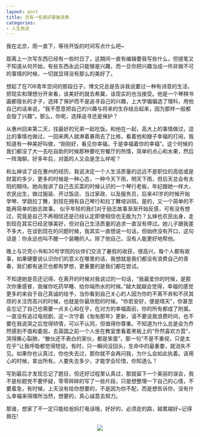 ```yaml
---
layout: post
title: 总有一些美好要被浪费
categories:
- 人生旅途
---
```


我在北京，雨一直下，等待开饭的时间写点什么吧~

距离上一次写东西已经有一些时日了，这期间一直有编辑要我写些什么，但提笔又不知道从何开始，有些东西永远只能够是兴趣，而一旦你把兴趣当成一件非做不可的事情的时候，一切就显得没有那么的美好了。

想起了在706青年空间的那段日子，博文兄总是告诉我说要过一种有诗意的生活，把现实和理想分开来看，该美好的就去希冀，该现实的也当接受。他是一个琴棋书画都擅长的才子，选择了保护而不是追寻自己的兴趣，上大学偏偏选了理科，用他自己的话来说，“我不愿意把自己的兴趣与将来的生存结合起来，因为那样一般都会毁了兴趣”。那么，你呢，选择追寻还是保护？

从惠州回来第二天，找最好的兄弟一起吃饭。和他在一起，高大上的事情做过，逗比的事情也做过，一回来两人就淋着暴雨去了比格，看着他和嫂子幸福的打闹，我知道有一种美好叫做，“刚刚好，看见你幸福，于是幸福着你的幸福”。这个时候的我们都没了大一去吃自助的时候那种要吃穷餐厅的热情，简单的点心和水果，然后一阵海聊。好多年后，对面的人又会是怎么样呢？

和幺婶谈了谈在惠州的经历，我说决定一个人生活质量的远远不是职位的高低或是财富的多少，更多的时候是一种心态，一种今天下雨，明天下雨，但后天总会有太阳的期待。她向我讲了自己去买菜的时候认识的一个琴行老板，年纪跟她一样大，农民出生，做过服装、开过饭店、当过家政、以及服务员，后来40岁的时候开始学琴、学跳拉丁舞，到现在拥有自己琴行和拉丁舞培训班。是的，又一个简单的不能再简单的励志故事。 似乎年轻的我们对于励志故事渐渐开始反感，可有没有想过，究竟是自己不再相信还是已经认定即使相信也无能为力？幺婶也农民出身，走到现在其实已经足够美好，但对自己生活质量的追求一直没有停过。她儿子跟我差不多大，在谈到现在的问题时候，我其实一直想说一句话，但始终没有开口，这句话是：你永远也叫不醒一个装睡的人。除了他自己，没有人能更好地帮他。

晚上与贝壳小书和30号学院的伙伴们交流了暑假的收获，很高兴，每个人都有故事，如果硬要说认识你们的意义在哪里的话，我想就是我们都没有浪费自己的青春，我们都有迷茫也都有梦想，更重要的是我们都在尝试。

不知道她是否还记得，在离开的时候对我说过的一句话，“我最爱你的时候，是那次你重感冒，我催你吃药早睡、给你端热水的时候。”越大就越会觉得，幸福的感觉更多的来自于自己真诚的给予，当你看到自己关心的人因为你的不离不弃和不厌其烦的关注而高兴的时候，也就是你最欣慰的时候。“你若安好，便是晴天”，你甚至会忘记了自己也需要一点关心和在乎，在对方的幸福面前，你的所有都成了附属。一直没有追过电视剧，这一次守着《匆匆那年》更新，请不要说我浪费时间，也不要在我说哭之后觉得矫情，可以不认同，但值得你尊重。不知道为什么总是会为乔然感到不值和委屈，去英国之前一个人坐在教室里看着黑板上的“乔然喜欢方茴”，哭得撕心裂肺，“散伙还不表白的家伙，都是笨蛋”，那一句“不是不重视，只是太在乎”让我呼吸都觉得短促。有时，只一瞬间没回头，生命中的最重要，就消失不见。如果你也认真过，你也失去过，那你就不会再问我，为什么会如此执着。该用心的时候，拿出所有。人要失去多少，才能学会珍惜，你知道么？

写到最后才发现忘记了题目，但还好过程里认真过，那就留下一个美丽的误会，我不是标题党不要怀疑，零零碎碎的写了一些片段，只是想整理一下自己的心情，不要着急，有时候，上天没有给你想要的，不是因为你不配，而是想告诉你，没有什么幸福来得理所当然，想要的，真心诚意去努力。

那谁，想家了不一定只能给爸妈打电话哦，好好的，必须走的路，越累越好~记得我在!

<center><img src="http://i.imgur.com/v85NzKV.jpg"></center>